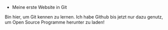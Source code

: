 * Meine erste Website in Git

Bin hier, um Git kennen zu lernen.
Ich habe Github bis jetzt nur dazu genutz, um Open Source Programme herunter zu laden!
